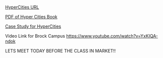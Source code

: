 
[HyperCities URL](http://www.hypercities.com/#/category/presentations)

[PDF of Hyper Cities Book](https://cloudfront.escholarship.org/dist/prd/content/qt3mh5t455/qt3mh5t455.pdf)

[Case Study for HyperCities](https://cnx.org/contents/mWYINQXR@3/HyperCities-A-Case-Study-for-t)


Video Link for Brock Campus
https://www.youtube.com/watch?v=YxKIQA-ndok



LETS MEET TODAY BEFORE THE CLASS IN MARKET!!

